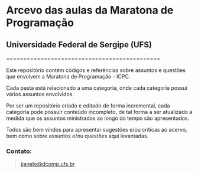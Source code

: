 # Arcevo das aulas da Maratona de Programação
## Universidade Federal de Sergipe (UFS)
=============================================

Este repositório contém códigos e referências sobre assuntos e questões que envolvem a Maratona de Programação - ICPC.

Cada pasta está relacionado a uma categoria, onde cada categoria possui vários assuntos envolvidos.

Por ser um repositório criado e editado de forma incremental, cada categoria pode possuir conteúdo incompleto, de tal forma a ser atualizado a medida que os assuntos ministrados ao longo do tempo são apresentados.

Todos são bem vindos para apresentar sugestões e/ou críticas ao acervo, bem como sobre assuntos e/ou questões aqui levantadas.

### Contato:

> jjaneto@dcomp.ufs.br
